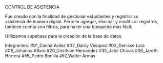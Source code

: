 CONTROL DE ASISTENCIA

Fue creado con la finalidad de gestionar estudiantes y registrar su asistencia de manera digital. 
Permite agregar, eliminar y modificar registros, tambien cuenta con filtros, para hacer una búsqueda más fácil.

Utilizamos supabase para la creación de la base de datos.

Integrantes:
#01_Danna Avilez
#02_Darcy Vásquez
#03_Denisse Lara
#08_Johanna Alfaro
#20_Cristhian Hernandez
#35_Jahir Chicas
#36_Jareth Herrera
#55_Pedro Bonilla
#57_Walter Armas

